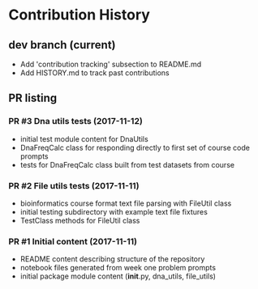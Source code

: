 # Contribution History

## dev branch (current)

* Add 'contribution tracking' subsection to README.md
* Add HISTORY.md to track past contributions

## PR listing

### PR #3 Dna utils tests (2017-11-12)

* initial test module content for DnaUtils
* DnaFreqCalc class for responding directly to first set of course code prompts
* tests for DnaFreqCalc class built from test datasets from course

### PR #2 File utils tests (2017-11-11)

* bioinformatics course format text file parsing with FileUtil class
* initial testing subdirectory with example text file fixtures
* TestClass methods for FileUtil class

### PR #1 Initial content (2017-11-11)

* README content describing structure of the repository
* notebook files generated from week one problem prompts
* initial package module content (__init__.py, dna_utils, file_utils)
